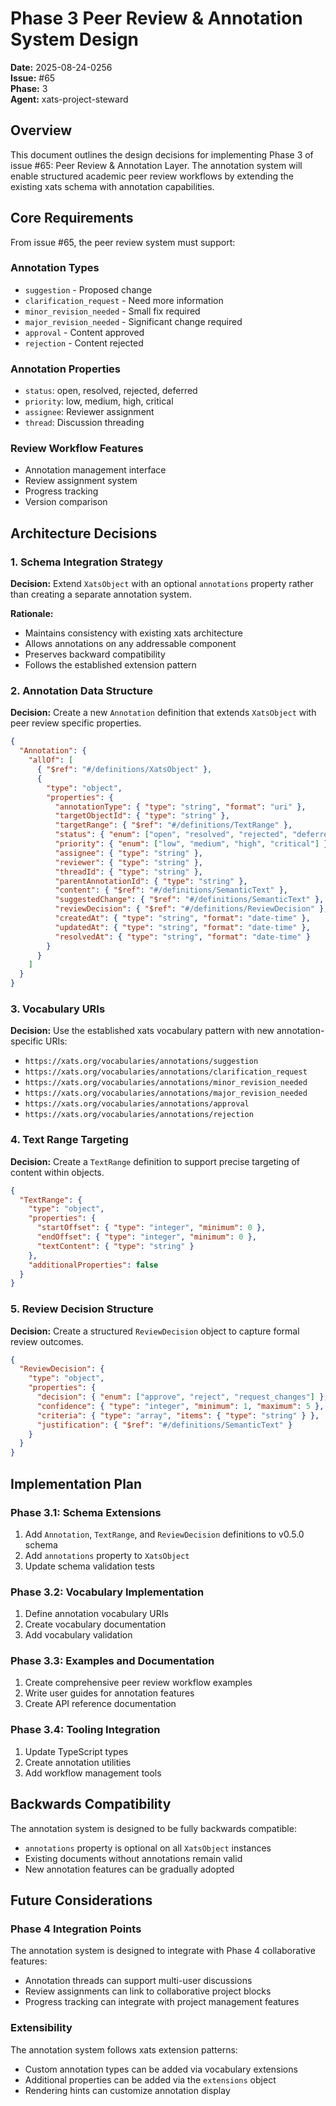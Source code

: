 # Phase 3 Peer Review & Annotation System Design

**Date:** 2025-08-24-0256  
**Issue:** #65  
**Phase:** 3  
**Agent:** xats-project-steward  

## Overview

This document outlines the design decisions for implementing Phase 3 of issue #65: Peer Review & Annotation Layer. The annotation system will enable structured academic peer review workflows by extending the existing xats schema with annotation capabilities.

## Core Requirements

From issue #65, the peer review system must support:

### Annotation Types
- `suggestion` - Proposed change
- `clarification_request` - Need more information  
- `minor_revision_needed` - Small fix required
- `major_revision_needed` - Significant change required
- `approval` - Content approved
- `rejection` - Content rejected

### Annotation Properties
- `status`: open, resolved, rejected, deferred
- `priority`: low, medium, high, critical  
- `assignee`: Reviewer assignment
- `thread`: Discussion threading

### Review Workflow Features
- Annotation management interface
- Review assignment system
- Progress tracking
- Version comparison

## Architecture Decisions

### 1. Schema Integration Strategy

**Decision:** Extend `XatsObject` with an optional `annotations` property rather than creating a separate annotation system.

**Rationale:**
- Maintains consistency with existing xats architecture
- Allows annotations on any addressable component
- Preserves backward compatibility
- Follows the established extension pattern

### 2. Annotation Data Structure

**Decision:** Create a new `Annotation` definition that extends `XatsObject` with peer review specific properties.

```json
{
  "Annotation": {
    "allOf": [
      { "$ref": "#/definitions/XatsObject" },
      {
        "type": "object",
        "properties": {
          "annotationType": { "type": "string", "format": "uri" },
          "targetObjectId": { "type": "string" },
          "targetRange": { "$ref": "#/definitions/TextRange" },
          "status": { "enum": ["open", "resolved", "rejected", "deferred"] },
          "priority": { "enum": ["low", "medium", "high", "critical"] },
          "assignee": { "type": "string" },
          "reviewer": { "type": "string" },
          "threadId": { "type": "string" },
          "parentAnnotationId": { "type": "string" },
          "content": { "$ref": "#/definitions/SemanticText" },
          "suggestedChange": { "$ref": "#/definitions/SemanticText" },
          "reviewDecision": { "$ref": "#/definitions/ReviewDecision" },
          "createdAt": { "type": "string", "format": "date-time" },
          "updatedAt": { "type": "string", "format": "date-time" },
          "resolvedAt": { "type": "string", "format": "date-time" }
        }
      }
    ]
  }
}
```

### 3. Vocabulary URIs

**Decision:** Use the established xats vocabulary pattern with new annotation-specific URIs:

- `https://xats.org/vocabularies/annotations/suggestion`
- `https://xats.org/vocabularies/annotations/clarification_request`
- `https://xats.org/vocabularies/annotations/minor_revision_needed`
- `https://xats.org/vocabularies/annotations/major_revision_needed`
- `https://xats.org/vocabularies/annotations/approval`
- `https://xats.org/vocabularies/annotations/rejection`

### 4. Text Range Targeting

**Decision:** Create a `TextRange` definition to support precise targeting of content within objects.

```json
{
  "TextRange": {
    "type": "object",
    "properties": {
      "startOffset": { "type": "integer", "minimum": 0 },
      "endOffset": { "type": "integer", "minimum": 0 },
      "textContent": { "type": "string" }
    },
    "additionalProperties": false
  }
}
```

### 5. Review Decision Structure

**Decision:** Create a structured `ReviewDecision` object to capture formal review outcomes.

```json
{
  "ReviewDecision": {
    "type": "object",
    "properties": {
      "decision": { "enum": ["approve", "reject", "request_changes"] },
      "confidence": { "type": "integer", "minimum": 1, "maximum": 5 },
      "criteria": { "type": "array", "items": { "type": "string" } },
      "justification": { "$ref": "#/definitions/SemanticText" }
    }
  }
}
```

## Implementation Plan

### Phase 3.1: Schema Extensions
1. Add `Annotation`, `TextRange`, and `ReviewDecision` definitions to v0.5.0 schema
2. Add `annotations` property to `XatsObject`
3. Update schema validation tests

### Phase 3.2: Vocabulary Implementation
1. Define annotation vocabulary URIs
2. Create vocabulary documentation
3. Add vocabulary validation

### Phase 3.3: Examples and Documentation
1. Create comprehensive peer review workflow examples
2. Write user guides for annotation features
3. Create API reference documentation

### Phase 3.4: Tooling Integration
1. Update TypeScript types
2. Create annotation utilities
3. Add workflow management tools

## Backwards Compatibility

The annotation system is designed to be fully backwards compatible:
- `annotations` property is optional on all `XatsObject` instances
- Existing documents without annotations remain valid
- New annotation features can be gradually adopted

## Future Considerations

### Phase 4 Integration Points
The annotation system is designed to integrate with Phase 4 collaborative features:
- Annotation threads can support multi-user discussions
- Review assignments can link to collaborative project blocks
- Progress tracking can integrate with project management features

### Extensibility
The annotation system follows xats extension patterns:
- Custom annotation types can be added via vocabulary extensions
- Additional properties can be added via the `extensions` object
- Rendering hints can customize annotation display
